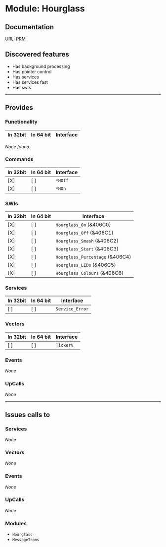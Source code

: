 # Module: Hourglass

## Documentation

URL: [PRM](http://www.riscos.com/support/developers/prm/hourglass.html)

## Discovered features


* Has background processing
* Has pointer control
* Has services
* Has services fast
* Has swis

---

## Provides

### Functionality

| In 32bit | In 64 bit | Interface |
|----------|-----------|-----------|

*None found*

### Commands


| In 32bit | In 64 bit | Interface |
|----------|-----------|-----------|
| [X]      | [ ]       | `*HOff` |
| [X]      | [ ]       | `*HOn` |


### SWIs


| In 32bit | In 64 bit | Interface |
|----------|-----------|-----------|
| [X]      | [ ]       | `Hourglass_On` (&406C0) |
| [X]      | [ ]       | `Hourglass_Off` (&406C1) |
| [X]      | [ ]       | `Hourglass_Smash` (&406C2) |
| [X]      | [ ]       | `Hourglass_Start` (&406C3) |
| [X]      | [ ]       | `Hourglass_Percentage` (&406C4) |
| [X]      | [ ]       | `Hourglass_LEDs` (&406C5) |
| [X]      | [ ]       | `Hourglass_Colours` (&406C6) |


### Services


| In 32bit | In 64 bit | Interface |
|----------|-----------|-----------|
| [ ]      | [ ]       | `Service_Error` |


### Vectors


| In 32bit | In 64 bit | Interface |
|----------|-----------|-----------|
| [ ]      | [ ]       | `TickerV` |


### Events


*None*


### UpCalls


*None*


---

## Issues calls to

### Services


*None*


### Vectors


*None*


### Events


*None*


### UpCalls


*None*


### Modules


* `Hourglass`
* `MessageTrans`


